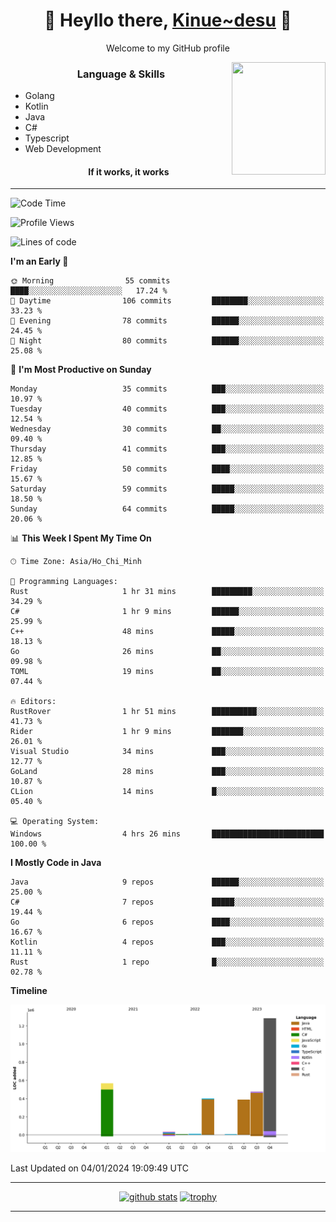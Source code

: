 <h1 align="center"> 🌸 Heyllo there, <a href="https://github.com/Kinue72">Kinue~desu</a> 🌸 </h1>
<p align="center"> Welcome to my GitHub profile </p>
<img align="right" src="https://i.imgur.com/yjwWPiL.png" width="150" height="180">

<h3 align="center"> Language & Skills </h3>

- Golang
- Kotlin
- Java
- C#
- Typescript
- Web Development
  <h4 align="center">If it works, it works</h4>
<hr>

<!--START_SECTION:waka-->
![Code Time](http://img.shields.io/badge/Code%20Time-6%20hrs%2044%20mins-blue)

![Profile Views](http://img.shields.io/badge/Profile%20Views-1-blue)

![Lines of code](https://img.shields.io/badge/From%20Hello%20World%20I%27ve%20Written-3.2%20million%20lines%20of%20code-blue)

**I'm an Early 🐤** 

```text
🌞 Morning                55 commits          ████░░░░░░░░░░░░░░░░░░░░░   17.24 % 
🌆 Daytime                106 commits         ████████░░░░░░░░░░░░░░░░░   33.23 % 
🌃 Evening                78 commits          ██████░░░░░░░░░░░░░░░░░░░   24.45 % 
🌙 Night                  80 commits          ██████░░░░░░░░░░░░░░░░░░░   25.08 % 
```
📅 **I'm Most Productive on Sunday** 

```text
Monday                   35 commits          ███░░░░░░░░░░░░░░░░░░░░░░   10.97 % 
Tuesday                  40 commits          ███░░░░░░░░░░░░░░░░░░░░░░   12.54 % 
Wednesday                30 commits          ██░░░░░░░░░░░░░░░░░░░░░░░   09.40 % 
Thursday                 41 commits          ███░░░░░░░░░░░░░░░░░░░░░░   12.85 % 
Friday                   50 commits          ████░░░░░░░░░░░░░░░░░░░░░   15.67 % 
Saturday                 59 commits          █████░░░░░░░░░░░░░░░░░░░░   18.50 % 
Sunday                   64 commits          █████░░░░░░░░░░░░░░░░░░░░   20.06 % 
```


📊 **This Week I Spent My Time On** 

```text
🕑︎ Time Zone: Asia/Ho_Chi_Minh

💬 Programming Languages: 
Rust                     1 hr 31 mins        █████████░░░░░░░░░░░░░░░░   34.29 % 
C#                       1 hr 9 mins         ██████░░░░░░░░░░░░░░░░░░░   25.99 % 
C++                      48 mins             █████░░░░░░░░░░░░░░░░░░░░   18.13 % 
Go                       26 mins             ██░░░░░░░░░░░░░░░░░░░░░░░   09.98 % 
TOML                     19 mins             ██░░░░░░░░░░░░░░░░░░░░░░░   07.44 % 

🔥 Editors: 
RustRover                1 hr 51 mins        ██████████░░░░░░░░░░░░░░░   41.73 % 
Rider                    1 hr 9 mins         ███████░░░░░░░░░░░░░░░░░░   26.01 % 
Visual Studio            34 mins             ███░░░░░░░░░░░░░░░░░░░░░░   12.77 % 
GoLand                   28 mins             ███░░░░░░░░░░░░░░░░░░░░░░   10.87 % 
CLion                    14 mins             █░░░░░░░░░░░░░░░░░░░░░░░░   05.40 % 

💻 Operating System: 
Windows                  4 hrs 26 mins       █████████████████████████   100.00 % 
```

**I Mostly Code in Java** 

```text
Java                     9 repos             ██████░░░░░░░░░░░░░░░░░░░   25.00 % 
C#                       7 repos             █████░░░░░░░░░░░░░░░░░░░░   19.44 % 
Go                       6 repos             ████░░░░░░░░░░░░░░░░░░░░░   16.67 % 
Kotlin                   4 repos             ███░░░░░░░░░░░░░░░░░░░░░░   11.11 % 
Rust                     1 repo              █░░░░░░░░░░░░░░░░░░░░░░░░   02.78 % 
```



**Timeline**

![Lines of Code chart](https://raw.githubusercontent.com/Kinue72/Kinue72/main/assets/bar_graph.png)


 Last Updated on 04/01/2024 19:09:49 UTC
<!--END_SECTION:waka-->

<hr>

<p align="center">
  <a href="https://github.com/anuraghazra/github-readme-stats"><img src="https://github-readme-stats.vercel.app/api?username=Kinue72&show_icons=true&include_all_commits=true&theme=nord" alt="github stats"></a>
  <a href="https://github.com/ryo-ma/github-profile-trophy"><img src="https://github-profile-trophy.vercel.app/?username=Kinue72&theme=nord" alt="trophy"></a>
</p>

<hr>
